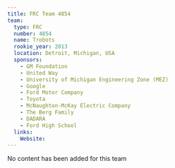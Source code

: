 ```yaml
---
title: FRC Team 4854
team:
  type: FRC
  number: 4854
  name: Trobots
  rookie_year: 2013
  location: Detroit, Michigan, USA
  sponsors:
    - GM Foundation
    - United Way
    - University of Michigan Engineering Zone (MEZ)
    - Google
    - Ford Motor Company
    - Toyota
    - McNaughton-McKay Electric Company
    - The Berg Family
    - DADARA
    - Ford High School
  links:
    Website: 
---
```

No content has been added for this team